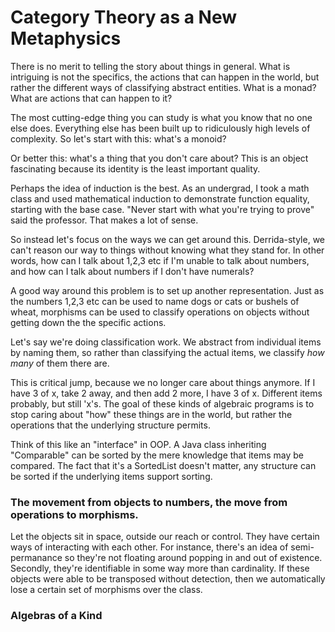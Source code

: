 Category Theory as a New Metaphysics
==


There is no merit to telling the story about things in general. What is intriguing is not the specifics, the actions that can happen in the world, but rather the different ways of classifying abstract entities. What is a monad? What are actions that can happen to it?

The most cutting-edge thing you can study is what you know that no one else does. Everything else has been built up to ridiculously high levels of complexity. So let's start with this: what's a monoid?

Or better this: what's a thing that you don't care about? This is an object fascinating because its identity is the least important quality.

Perhaps the idea of induction is the best. As an undergrad, I took a math class and used mathematical induction to demonstrate function equality, starting with the base case. "Never start with what you're trying to prove" said the professor. That makes a lot of sense.

So instead let's focus on the ways we can get around this. Derrida-style, we can't reason our way to things without knowing what they stand for. In other words, how can I talk about 1,2,3 etc if I'm unable to talk about numbers, and how can I talk about numbers if I don't have numerals?

A good way around this problem is to set up another representation. Just as the numbers 1,2,3 etc can be used to name dogs or cats or bushels of wheat, morphisms can be used to classify operations on objects without getting down the the specific actions.

Let's say we're doing classification work. We abstract from individual items by naming them, so rather than classifying the actual items, we classify *how many* of them there are.

This is critical jump, because we no longer care about things anymore. If I have 3 of x, take 2 away, and then add 2 more, I have 3 of x. Different items probably, but still 'x's. The goal of these kinds of algebraic programs is to stop caring about "how" these things are in the world, but rather the operations that the underlying structure permits.

Think of this like an "interface" in OOP. A Java class inheriting "Comparable" can be sorted by the mere knowledge that items may be compared. The fact that it's a SortedList doesn't matter, any structure can be sorted if the underlying items support sorting.

### The movement from objects to numbers, the move from operations to morphisms.

Let the objects sit in space, outside our reach or control. They have certain ways of interacting with each other. For instance, there's an idea of semi-permanance so they're not floating around popping in and out of existence. Secondly, they're identifiable in some way more than cardinality. If these objects were able to be transposed without detection, then we automatically lose a certain set of morphisms over the class.

### Algebras of a Kind
